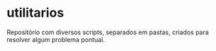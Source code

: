 # utilitarios
Repositório com diversos scripts, separados em pastas, criados para resolver algum problema pontual.
